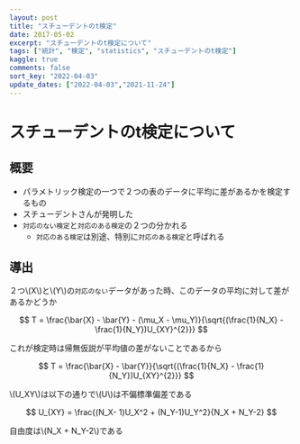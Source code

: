 ```yaml
---
layout: post
title: "スチューデントのt検定"
date: 2017-05-02
excerpt: "スチューデントのt検定について"
tags: ["統計", "検定", "statistics", "スチューデントのt検定"]
kaggle: true
comments: false
sort_key: "2022-04-03"
update_dates: ["2022-04-03","2021-11-24"]
---
```


# スチューデントのt検定について

## 概要
 - パラメトリック検定の一つで２つの表のデータに平均に差があるかを検定するもの
 - スチューデントさんが発明した
 - `対応のない検定`と`対応のある検定`の２つの分かれる
   - `対応のある検定`は別途、特別に`対応のある検定`と呼ばれる

## 導出

２つ\\(X\\)と\\(Y\\)の`対応のない`データがあった時、このデータの平均に対して差があるかどうか  

$$
T = \frac{\bar{X} - \bar{Y} - (\mu_X - \mu_Y)}{\sqrt{(\frac{1}{N_X} - \frac{1}{N_Y})U_{XY}^{2}}}
$$

これが検定時は帰無仮説が平均値の差がないことであるから  

$$
T = \frac{\bar{X} - \bar{Y}}{\sqrt{(\frac{1}{N_X} - \frac{1}{N_Y})U_{XY}^{2}}}
$$

\\(U_XY\\)は以下の通りで\\(U\\)は不偏標準偏差である  

$$
U_{XY} = \frac{(N_X- 1)U_X^2 + (N_Y-1)U_Y^2}{N_X + N_Y-2}
$$

自由度は\\(N_X + N_Y-2\\)である  
